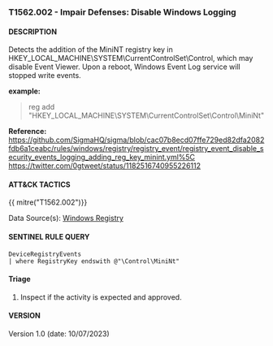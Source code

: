 ### T1562.002 - Impair Defenses: Disable Windows Logging

#### DESCRIPTION

Detects the addition of the MiniNT registry key in HKEY_LOCAL_MACHINE\\SYSTEM\\CurrentControlSet\\Control, which may disable Event Viewer. Upon a reboot, Windows Event Log service will stopped write events.

**example:**

> reg add "HKEY_LOCAL_MACHINE\\SYSTEM\\CurrentControlSet\\Control\\MiniNt"

**Reference:**\
https://github.com/SigmaHQ/sigma/blob/cac07b8ecd07ffe729ed82dfa2082fdb6a1ceabc/rules/windows/registry/registry_event/registry_event_disable_security_events_logging_adding_reg_key_minint.yml%5C
https://twitter.com/0gtweet/status/1182516740955226112

#### ATT&CK TACTICS

{{ mitre("T1562.002")}}

Data Source(s): [Windows Registry](https://attack.mitre.org/datasources/DS0024)

#### SENTINEL RULE QUERY

```
DeviceRegistryEvents
| where RegistryKey endswith @"\Control\MiniNt"   
```

#### Triage

1. Inspect if the activity is expected and approved.

#### VERSION

Version 1.0 (date: 10/07/2023)
